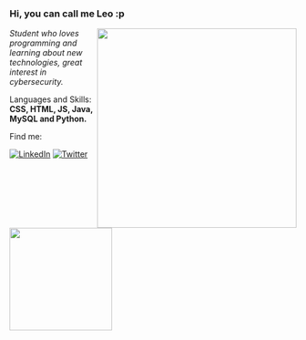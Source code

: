 ### Hi, you can call me Leo :p
<img align="right" src="https://i2.wp.com/allhtaccess.info/wp-content/uploads/2018/03/programming.gif?fit=1281%2C716&ssl=1" width="350" />
<p><em> Student who loves programming and learning about new technologies, great interest in cybersecurity.</a>
 </em></p>

<p align="left">
  Languages and Skills: <strong>CSS, HTML, JS, Java,
MySQL and Python.</strong>
</p>


<p align="left">
 Find me:
</p>


[![LinkedIn](https://img.shields.io/badge/LinkedIn-0077B5?style=for-the-badge&logo=linkedin&logoColor=white)](https://www.linkedin.com/in/leonardo-lautenschlaeger-03004816b/)
[![Twitter](https://img.shields.io/badge/twitter-1DA1F2?style=for-the-badge&logo=twitter&logoColor=white)](https://twitter.com/leozin0x0)


<div>
  <a href="https://github.com/leolautens"> <img height="180em" src="https://github-readme-stats.vercel.app/api?username=leolautens&show_icons=true&theme=tokyonight&include_all_commits=true&count_private=true"/>

 
